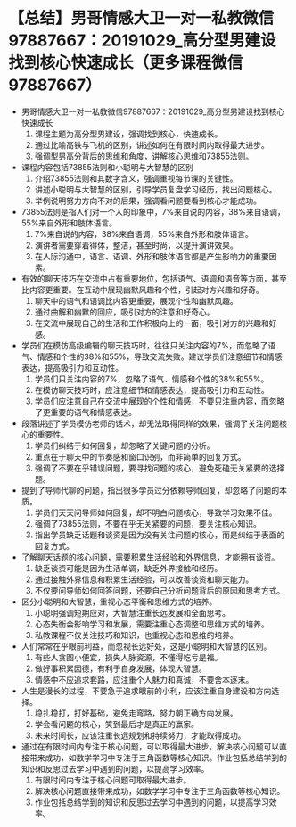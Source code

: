 # 【总结】男哥情感大卫一对一私教微信97887667：20191029_高分型男建设找到核心快速成长（更多课程微信97887667）

-   男哥情感大卫一对一私教微信97887667：20191029_高分型男建设找到核心快速成长
    1.  课程主题为高分型男建设，强调找到核心，快速成长。
    2.  通过比喻高铁与飞机的区别，讲述如何在有限时间内取得最大进步。
    3.  强调型男高分背后的思维和角度，讲解核心思维和73855法则。
-   课程内容包括73855法则和小聪明与大智慧的区别
    1.  介绍73855法则和其数字含义，强调重视每节课的关键性。
    2.  讲述小聪明与大智慧的区别，引导学员复盘学习经历，找出问题核心。
    3.  举例说明努力方向不对的后果，强调看问题要看到核心才能成功。
-   73855法则是指人们对一个人的印象中，7%来自说的内容，38%来自语调，55%来自外形和肢体语言。
    1.  7%来自说的内容，38%来自语调，55%来自外形和肢体语言。
    2.  演讲者需要穿着得体，整洁，甚至时尚，以提升演讲效果。
    3.  在人际沟通中，语言、语调、外形和肢体语言都是产生影响力的重要因素。
-   有效的聊天技巧在交流中占有重要地位，包括语气、语调和语音等方面，甚至比内容更重要。在互动中展现幽默风趣和个性，引起对方兴趣和好奇。
    1.  聊天中的语气和语调比内容更重要，展现个性和幽默风趣。
    2.  通过曲解和幽默的回应，吸引对方的注意和好奇心。
    3.  在交流中展现自己的生活和工作积极向上的一面，吸引对方的兴趣和好感。
-   学员们在模仿高级编辑的聊天技巧时，往往只关注内容的7%，而忽略了语气、情感和个性的38%和55%，导致交流失败。建议学员们注意细节和情感表达，提高吸引力和互动性。
    1.  学员们只关注内容的7%，忽略了语气、情感和个性的38%和55%。
    2.  在模仿聊天技巧时，应注意细节和情感表达，提高吸引力和互动性。
    3.  学员们应注意自己在交流中展现的个性和情感，不要只注重内容，而忽略了更重要的语气和情感表达。
-   段落讲述了学员模仿老师的话术，却无法取得同样的效果，强调了关注问题核心的重要性。
    1.  学员们纠结于如何回复，却忽略了关键问题的分析。
    2.  重点在于聊天中的节奏感和窗口识别，而非简单的回复方式。
    3.  强调了不要在乎错误问题，要寻找问题的核心，避免死磕无关紧要的选择题。
-   提到了导师代聊的问题，指出很多学员过分依赖导师回复，却忽略了问题的本质。
    1.  学员们天天问导师如何回复，却不明白问题核心，导致学习效果不佳。
    2.  强调了73855法则，不要在乎无关紧要的问题，要关注核心知识。
    3.  指出学员缺乏话题和谈资是因为没有关注问题的核心，而是纠结于表面的回复方式。
-   了解聊天话题的核心问题，需要积累生活经验和外界信息，才能拥有谈资。
    1.  缺乏谈资可能是因为生活单调，缺乏外界接触和经历。
    2.  通过接触外界信息和积累生活经验，可以改善谈资和聊天能力。
    3.  不仅要问导师如何回答问题，还要自己分析问题背后的原因和思考方式。
-   区分小聪明和大智慧，重视心态平衡和思维方式的培养。
    1.  小聪明强调短期应对，大智慧注重长远发展和全面思考。
    2.  心态失衡会影响学习和发展，需要注重心态调整和思维方式的培养。
    3.  私教课程不仅关注技巧和知识，也重视心态和思维的培养。
-   人们常常在乎眼前利益，而忽视长远好处，这是小聪明和大智慧的区别。
    1.  有些人贪图小便宜，损失人脉资源，不懂得吃亏是福。
    2.  做好事积累因德，有利于自身发展，体现大智慧。
    3.  情感中不应追求套路，应注重个人魅力和真诚，不要舍本逐末。
-   人生是漫长的过程，不要急于追求眼前的小利，应该注重自身建设和方向选择。
    1.  稳扎稳打，打好基础，避免走弯路，努力朝正确方向发展。
    2.  学会看问题的核心，笑到最后才是真正的赢家。
    3.  未来时间长，应该注重长远规划和持续努力，才能取得成功。
-   通过在有限时间内专注于核心问题，可以取得最大进步。解决核心问题可以直接带来成功，如数学学习中专注于三角函数等核心知识。作业包括总结学到的知识和反思过去学习中遇到的问题，以提高学习效率。
    1.  有限时间内专注于核心问题可取得最大进步。
    2.  解决核心问题直接带来成功，如数学学习中专注于三角函数等核心知识。
    3.  作业包括总结学到的知识和反思过去学习中遇到的问题，以提高学习效率。